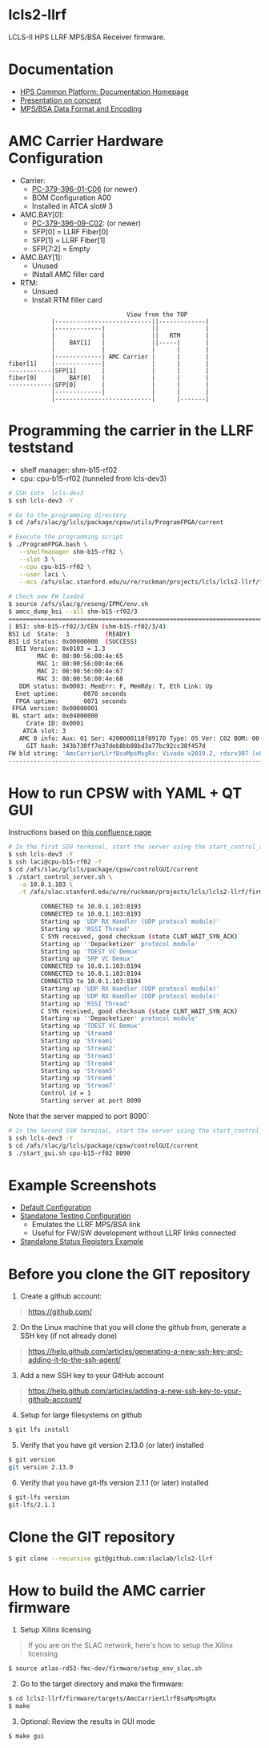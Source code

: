 # lcls2-llrf
LCLS-II HPS LLRF MPS/BSA Receiver firmware. 

<!--- ########################################################################################### -->

# Documentation

* [HPS Common Platform: Documentation Homepage](https://confluence.slac.stanford.edu/display/ppareg/LCLS-II+HPS+Common+Platform%3A+Documentation)
* [Presentation on concept](https://docs.google.com/presentation/d/1OO4wDKnGrOmJdl8fZVZN3Vd6vPXTcOh2kO_sZSfTc9E/edit?usp=sharing)
* [MPS/BSA Data Format and Encoding](https://docs.google.com/spreadsheets/d/1yAnKjZJzbtwTWP5RI_DyvOzQI-og5RyX4Gxj4QaJGGg/edit?usp=sharing)

<!--- ########################################################################################### -->

# AMC Carrier Hardware Configuration

* Carrier: 
    * [PC-379-396-01-C06](https://confluence.slac.stanford.edu/display/AIRTRACK/PC_379_396_01_C06) (or newer) 
    * BOM Configuration A00
    * Installed in ATCA slot# 3
* AMC.BAY[0]: 
    * [PC-379-396-09-C02](https://confluence.slac.stanford.edu/display/AIRTRACK/PC_379_396_09_C02): (or newer)
    * SFP[0] = LLRF Fiber[0]    
    * SFP[1] = LLRF Fiber[1]    
    * SFP[7:2] = Empty     
* AMC.BAY[1]: 
    * Unused 
    * INstall AMC filler card
* RTM: 
    * Unsued
    * Install RTM filler card
    
 ```   
                                  View from the TOP
             |---------------------------||-------------|
             |-------------|             ||             | 
             |             |             ||   RTM       |
             |    BAY[1]   |             ||-----|       |
             |             |             |      |       |
             |-------------| AMC Carrier |      |       |
fiber[1]    |-------------|             |      |       |
------------|SFP[1]       |             |      |       |
fiber[0]    |    BAY[0]   |             |      |       |
------------|SFP[0]       |             |      |       |
             |-------------|             |      |       |
             |---------------------------|      |-------|
```


<!--- ########################################################################################### -->

# Programming the carrier in the LLRF teststand

* shelf manager: shm-b15-rf02
* cpu: cpu-b15-rf02 (tunneled from lcls-dev3)

```bash
# SSH into  lcls-dev3 
$ ssh lcls-dev3 -Y

# Go to the programming directory
$ cd /afs/slac/g/lcls/package/cpsw/utils/ProgramFPGA/current

# Execute the programming script
$ ./ProgramFPGA.bash \
   --shelfmanager shm-b15-rf02 \
   --slot 3 \
   --cpu cpu-b15-rf02 \
   --user laci \
   --mcs /afs/slac.stanford.edu/u/re/ruckman/projects/lcls/lcls2-llrf/firmware/targets/AmcCarrierLlrfBsaMpsMsgRx/images/AmcCarrierLlrfBsaMpsMsgRx-0x00000001-20200130143821-ruckman-343b730.mcs
   
# Check new FW loaded
$ source /afs/slac/g/reseng/IPMC/env.sh
$ amcc_dump_bsi --all shm-b15-rf02/3
================================================================================
| BSI: shm-b15-rf02/3/CEN (shm-b15-rf02/3/4)                                   |
BSI Ld  State:  3          (READY)
BSI Ld Status: 0x00000000  (SUCCESS)
  BSI Version: 0x0103 = 1.3
        MAC 0: 08:00:56:00:4e:65
        MAC 1: 08:00:56:00:4e:66
        MAC 2: 08:00:56:00:4e:67
        MAC 3: 08:00:56:00:4e:68
   DDR status: 0x0003: MemErr: F, MemRdy: T, Eth Link: Up
  Enet uptime:       0070 seconds
  FPGA uptime:       0071 seconds
 FPGA version: 0x00000001
 BL start adx: 0x04000000
     Crate ID: 0x0001
    ATCA slot: 3
   AMC 0 info: Aux: 01 Ser: 4200000118f89170 Type: 05 Ver: C02 BOM: 00 Tag: 28
     GIT hash: 343b730ff7e37deb8bb88bd3a77bc92cc38f457d
FW bld string: 'AmcCarrierLlrfBsaMpsMsgRx: Vivado v2019.2, rdsrv307 (x86_64), Built Thu 30 Jan 2020 02:38:21 PM PST by ruckman'
--------------------------------------------------------------------------------
```

<!--- ########################################################################################### -->

# How to run CPSW with YAML + QT GUI

Instructions based on [this confluence page](https://confluence.slac.stanford.edu/x/_b-PD)

```bash
# In the first SSH terminal, start the server using the start_control_server.sh script
$ ssh lcls-dev3 -Y
$ ssh laci@cpu-b15-rf02 -Y
$ cd /afs/slac/g/lcls/package/cpsw/controlGUI/current
$ ./start_control_server.sh \
   -a 10.0.1.103 \
   -t /afs/slac.stanford.edu/u/re/ruckman/projects/lcls/lcls2-llrf/firmware/targets/AmcCarrierLlrfBsaMpsMsgRx/images/AmcCarrierLlrfBsaMpsMsgRx-0x00000001-20200130143821-ruckman-343b730.cpsw.tar.gz
   
         CONNECTED to 10.0.1.103:8193
         CONNECTED to 10.0.1.103:8193
         Starting up 'UDP RX Handler (UDP protocol module)'
         Starting up 'RSSI Thread'
         C SYN received, good checksum (state CLNT_WAIT_SYN_ACK)
         Starting up ''Depacketizer' protocol module'
         Starting up 'TDEST VC Demux'
         Starting up 'SRP VC Demux'
         CONNECTED to 10.0.1.103:8194
         CONNECTED to 10.0.1.103:8194
         CONNECTED to 10.0.1.103:8194
         Starting up 'UDP RX Handler (UDP protocol module)'
         Starting up 'UDP RX Handler (UDP protocol module)'
         Starting up 'RSSI Thread'
         C SYN received, good checksum (state CLNT_WAIT_SYN_ACK)
         Starting up ''Depacketizer' protocol module'
         Starting up 'TDEST VC Demux'
         Starting up 'Stream0'
         Starting up 'Stream1'
         Starting up 'Stream2'
         Starting up 'Stream3'
         Starting up 'Stream4'
         Starting up 'Stream5'
         Starting up 'Stream6'
         Starting up 'Stream7'
         Control id = 1
         Starting server at port 8090
```

Note that the server mapped to port 8090`

```bash
# In the Second SSH terminal, start the server using the start_control_server.sh script
$ ssh lcls-dev3 -Y   
$ cd /afs/slac/g/lcls/package/cpsw/controlGUI/current
$ ./start_gui.sh cpu-b15-rf02 8090
```

<!--- ########################################################################################### -->

# Example Screenshots

* [Default Configuration](https://github.com/slaclab/lcls2-llrf/blob/master/screenshots/DefaultConfig.png)
* [Standalone Testing Configuration](https://github.com/slaclab/lcls2-llrf/blob/master/screenshots/StandAloneLoopbackModeConfig.png)
   * Emulates the LLRF MPS/BSA link
   * Useful for FW/SW development without LLRF links connected
* [Standalone Status Registers Example](https://github.com/slaclab/lcls2-llrf/blob/master/screenshots/StandAloneLoopbackMode.png)



<!--- ########################################################################################### -->

# Before you clone the GIT repository

1) Create a github account:
> https://github.com/

2) On the Linux machine that you will clone the github from, generate a SSH key (if not already done)
> https://help.github.com/articles/generating-a-new-ssh-key-and-adding-it-to-the-ssh-agent/

3) Add a new SSH key to your GitHub account
> https://help.github.com/articles/adding-a-new-ssh-key-to-your-github-account/

4) Setup for large filesystems on github

```bash
$ git lfs install
```

5) Verify that you have git version 2.13.0 (or later) installed 

```bash
$ git version
git version 2.13.0
```

6) Verify that you have git-lfs version 2.1.1 (or later) installed 

```bash
$ git-lfs version
git-lfs/2.1.1
```

<!--- ########################################################################################### -->

# Clone the GIT repository

```bash
$ git clone --recursive git@github.com:slaclab/lcls2-llrf
```

<!--- ########################################################################################### -->

# How to build the AMC carrier firmware

1) Setup Xilinx licensing

> If you are on the SLAC network, here's how to setup the Xilinx licensing

```bash
$ source atlas-rd53-fmc-dev/firmware/setup_env_slac.sh
```

2) Go to the target directory and make the firmware:
```bash
$ cd lcls2-llrf/firmware/targets/AmcCarrierLlrfBsaMpsMsgRx
$ make
```

3) Optional: Review the results in GUI mode
```bash
$ make gui
```

<!--- ########################################################################################### -->
